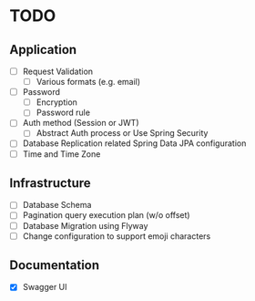 # TODO

## Application

- [ ] Request Validation
  - [ ] Various formats (e.g. email)
- [ ] Password
  - [ ] Encryption
  - [ ] Password rule
- [ ] Auth method (Session or JWT)
  - [ ] Abstract Auth process or Use Spring Security
- [ ] Database Replication related Spring Data JPA configuration
- [ ] Time and Time Zone

## Infrastructure

- [ ] Database Schema
- [ ] Pagination query execution plan (w/o offset)
- [ ] Database Migration using Flyway
- [ ] Change configuration to support emoji characters

## Documentation

- [x] Swagger UI
